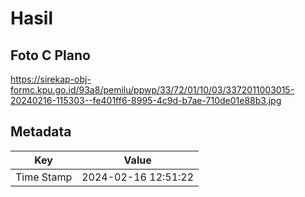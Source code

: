 # Hasil

## Foto C Plano

https://sirekap-obj-formc.kpu.go.id/93a8/pemilu/ppwp/33/72/01/10/03/3372011003015-20240216-115303--fe401ff6-8995-4c9d-b7ae-710de01e88b3.jpg


## Metadata

| Key        | Value               |
| ---------- | ------------------- |
| Time Stamp | 2024-02-16 12:51:22 |



